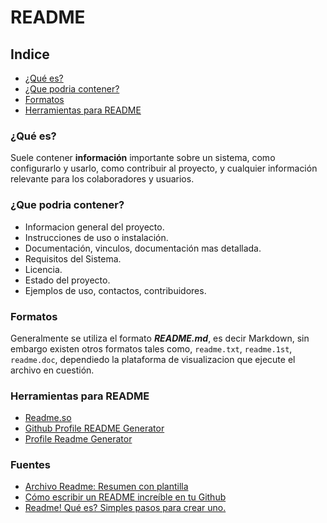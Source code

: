 # README 
## Indice

- [¿Qué es?](#que-es)
- [¿Que podria contener?](#contenido)
- [Formatos](#formatos)
- [Herramientas para README](#herramientas)

### ¿Qué es?  <a id="que-es"></a>
Suele contener **información** importante sobre un sistema, como configurarlo y usarlo, como contribuir al proyecto, y cualquier información relevante para los colaboradores y usuarios.

### ¿Que podria contener? <a id="contenido"></a>
- Informacion general del proyecto.
- Instrucciones de uso o instalación.
- Documentación, vinculos, documentación mas detallada.
- Requisitos del Sistema.
- Licencia.
- Estado del proyecto.
- Ejemplos de uso, contactos, contribuidores.


### Formatos <a id="formatos"></a>
Generalmente se utiliza el formato **_README.md_**, es decir Markdown, sin embargo existen otros formatos tales como, `readme.txt`, `readme.1st`, `readme.doc`, dependiedo la plataforma de visualizacion que ejecute el archivo en cuestión.

### Herramientas para README <a id="herramientas"></a>
- [Readme.so](https://readme.so/es)
- [Github Profile README Generator](https://rahuldkjain.github.io/gh-profile-readme-generator/)
- [Profile Readme Generator](https://profile-readme-generator.com/)

### Fuentes
- [Archivo Readme: Resumen con plantilla](https://www.ionos.es/digitalguide/paginas-web/desarrollo-web/archivo-readme/)
- [Cómo escribir un README increíble en tu Github](https://www.aluracursos.com/blog/como-escribir-un-readme-increible-en-tu-github)
- [Readme! Qué es? Simples pasos para crear uno.](https://medium.com/@lizeth.veraro/readme-qu%C3%A9-es-simples-pasos-para-crear-uno-4b82891626d7)